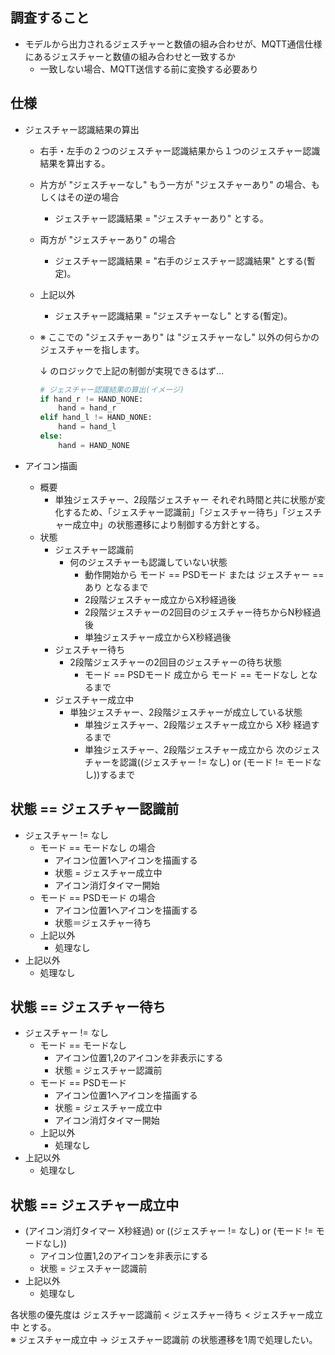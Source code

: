 ## 調査すること
- モデルから出力されるジェスチャーと数値の組み合わせが、MQTT通信仕様にあるジェスチャーと数値の組み合わせと一致するか
  - 一致しない場合、MQTT送信する前に変換する必要あり

## 仕様
- ジェスチャー認識結果の算出
  - 右手・左手の２つのジェスチャー認識結果から１つのジェスチャー認識結果を算出する。
  - 片方が "ジェスチャーなし" もう一方が "ジェスチャーあり" の場合、もしくはその逆の場合
    - ジェスチャー認識結果 = "ジェスチャーあり" とする。
  - 両方が "ジェスチャーあり" の場合
    - ジェスチャー認識結果 = "右手のジェスチャー認識結果" とする(暫定)。
  - 上記以外
    - ジェスチャー認識結果 = "ジェスチャーなし" とする(暫定)。
  - ※ ここでの "ジェスチャーあり" は "ジェスチャーなし" 以外の何らかのジェスチャーを指します。

    ↓ のロジックで上記の制御が実現できるはず…
    ```python
    # ジェスチャー認識結果の算出(イメージ)
    if hand_r != HAND_NONE:
        hand = hand_r
    elif hand_l != HAND_NONE:
        hand = hand_l
    else:
        hand = HAND_NONE
    ```

- アイコン描画
  - 概要
    - 単独ジェスチャー、2段階ジェスチャー それぞれ時間と共に状態が変化するため、「ジェスチャー認識前」「ジェスチャー待ち」「ジェスチャー成立中」の状態遷移により制御する方針とする。
  - 状態
    - ジェスチャー認識前
      - 何のジェスチャーも認識していない状態
        - 動作開始から モード == PSDモード または ジェスチャー == あり となるまで
        - 2段階ジェスチャー成立からX秒経過後
        - 2段階ジェスチャーの2回目のジェスチャー待ちからN秒経過後
        - 単独ジェスチャー成立からX秒経過後
    - ジェスチャー待ち
      - 2段階ジェスチャーの2回目のジェスチャーの待ち状態
        - モード == PSDモード 成立から モード == モードなし となるまで
    - ジェスチャー成立中
      - 単独ジェスチャー、2段階ジェスチャーが成立している状態
        - 単独ジェスチャー、2段階ジェスチャー成立から X秒 経過するまで
        - 単独ジェスチャー、2段階ジェスチャー成立から 次のジェスチャーを認識((ジェスチャー != なし) or (モード != モードなし))するまで

## 状態 == ジェスチャー認識前
- ジェスチャー != なし
  - モード == モードなし の場合
    - アイコン位置1へアイコンを描画する
    - 状態 = ジェスチャー成立中
    - アイコン消灯タイマー開始
  - モード == PSDモード の場合
    - アイコン位置1へアイコンを描画する
    - 状態＝ジェスチャー待ち
  - 上記以外
    - 処理なし
- 上記以外
  - 処理なし


## 状態 == ジェスチャー待ち
- ジェスチャー != なし
  - モード == モードなし
    - アイコン位置1,2のアイコンを非表示にする
    - 状態 = ジェスチャー認識前
  - モード == PSDモード
    - アイコン位置1へアイコンを描画する
    - 状態 = ジェスチャー成立中
    - アイコン消灯タイマー開始
  - 上記以外
    - 処理なし
- 上記以外
  - 処理なし


## 状態 == ジェスチャー成立中
- (アイコン消灯タイマー X秒経過) or ((ジェスチャー != なし) or (モード != モードなし))
  - アイコン位置1,2のアイコンを非表示にする
  - 状態 = ジェスチャー認識前
- 上記以外
  - 処理なし


各状態の優先度は ジェスチャー認識前 < ジェスチャー待ち < ジェスチャー成立中 とする。<br>
※ ジェスチャー成立中 → ジェスチャー認識前 の状態遷移を1周で処理したい。